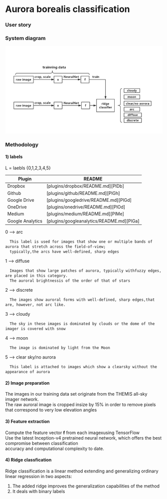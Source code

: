 # Aurora borealis classification
### User story

### System diagram
![Screenshot](dataflow.jpg)
### Methodology
#### 1) labels    
L = laebls {0,1,2,3,4,5}    

| Plugin | README |
| ------ | ------ |
| Dropbox | [plugins/dropbox/README.md][PlDb] |
| Github | [plugins/github/README.md][PlGh] |
| Google Drive | [plugins/googledrive/README.md][PlGd] |
| OneDrive | [plugins/onedrive/README.md][PlOd] |
| Medium | [plugins/medium/README.md][PlMe] |
| Google Analytics | [plugins/googleanalytics/README.md][PlGa] |

0 --> arc  

      This label is used for images that show one or multiple bands of aurora that stretch across the field-of-view;       
      typically,the arcs have well-defined, sharp edges    

1 --> diffuse     

      Images that show large patches of aurora, typically withfuzzy edges, are placed in this category.           
      The auroral brightnessis of the order of that of stars  

2 --> discrete    

      The images show auroral forms with well-defined, sharp edges,that are, however, not arc like.                    

3 --> cloudy     

      The sky in these images is dominated by clouds or the dome of the imager is covered with snow   

4 --> moon      

      The image is dominated by light from the Moon     
      
5 --> clear sky/no aurora     

      This label is attached to images which show a clearsky without the appearance of aurora               

#### 2) Image preparation                 
The images in our training data set originate from the THEMIS all-sky imager network.               
The raw auroral image is cropped insize by 15% in order to remove pixels that correspond to very low elevation angles               

#### 3) Feature extraction     
Compute the feature vector **f** from each imagexusing TensorFlow       
Use the latest Inception-v4 pretrained neural network, which offers the best compromise between classification                
accuracy and computational complexity to date.            
#### 4) Ridge classfication               
Ridge classification is a linear method extending and generalizing ordinary linear regression in two aspects:      
1. The added ridge improves the generalization capabilities of the method           
2. It deals with binary labels            


